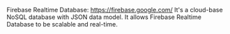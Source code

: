 Firebase Realtime Database: https://firebase.google.com/
It's a cloud-base NoSQL database with JSON data model. It allows Firebase Realtime Database to
be scalable and real-time. 
